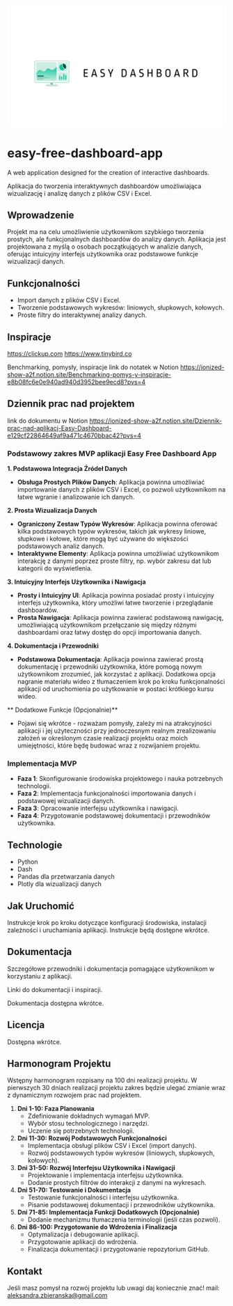![alt text](images/logo.png)

# easy-free-dashboard-app
A web application designed for the creation of interactive dashboards.

Aplikacja do tworzenia interaktywnych dashboardów umożliwiająca wizualizację i analizę danych z plików CSV i Excel.

## Wprowadzenie

Projekt ma na celu umożliwienie użytkownikom szybkiego tworzenia prostych, ale funkcjonalnych dashboardów do analizy danych. 
Aplikacja jest projektowana z myślą o osobach początkujących w analizie danych, oferując intuicyjny interfejs użytkownika oraz podstawowe funkcje wizualizacji danych.

## Funkcjonalności

- Import danych z plików CSV i Excel.
- Tworzenie podstawowych wykresów: liniowych, słupkowych, kołowych.
- Proste filtry do interaktywnej analizy danych.

## Inspiracje

https://clickup.com 
https://www.tinybird.co

Benchmarking, pomysły, inspiracje
link do notatek w Notion
https://ionized-show-a2f.notion.site/Benchmarking-pomys-y-inspiracje-e8b08fc6e0e940ad940d3952bee9ecd8?pvs=4 

## Dziennik prac nad projektem
link do dokumentu w Notion
https://ionized-show-a2f.notion.site/Dziennik-prac-nad-aplikacj-Easy-Dashboard-e129cf22864649af9a471c4670bbac42?pvs=4 

### Podstawowy zakres MVP aplikacji Easy Free Dashboard App

**1. Podstawowa Integracja Źródeł Danych**

- **Obsługa Prostych Plików Danych**: Aplikacja powinna umożliwiać importowanie danych z plików CSV i Excel, co pozwoli użytkownikom na łatwe wgranie i analizowanie ich danych.

**2. Prosta Wizualizacja Danych**

- **Ograniczony Zestaw Typów Wykresów**: Aplikacja powinna oferować kilka podstawowych typów wykresów, takich jak wykresy liniowe, słupkowe i kołowe, które mogą być używane do większości podstawowych analiz danych.
- **Interaktywne Elementy**: Aplikacja powinna umożliwiać użytkownikom interakcję z danymi poprzez proste filtry, np. wybór zakresu dat lub kategorii do wyświetlenia.

**3. Intuicyjny Interfejs Użytkownika i Nawigacja**

- **Prosty i Intuicyjny UI**: Aplikacja powinna posiadać prosty i intuicyjny interfejs użytkownika, który umożliwi łatwe tworzenie i przeglądanie dashboardów.
- **Prosta Nawigacja**: Aplikacja powinna zawierać podstawową nawigację, umożliwiającą użytkownikom przełączanie się między różnymi dashboardami oraz łatwy dostęp do opcji importowania danych.

**4. Dokumentacja i Przewodniki**

- **Podstawowa Dokumentacja**: Aplikacja powinna zawierać prostą dokumentację i przewodniki użytkownika, które pomogą nowym użytkownikom zrozumieć, jak korzystać z aplikacji.
Dodatkowa opcja nagranie materiału wideo z tłumaczeniem krok po kroku funkcjonalności aplikacji od uruchomienia po użytkowanie w postaci krótkiego kursu wideo.

** Dodatkowe Funkcje (Opcjonalnie)**

- Pojawi się wkrótce - rozważam pomysły, zależy mi na atrakcyjności aplikacji i jej użyteczności przy jednoczesnym realnym zrealizowaniu założeń w określonym czasie realizacji projektu oraz moich umiejętności, które będę budować wraz z rozwijaniem projektu.

### **Implementacja MVP**

- **Faza 1**: Skonfigurowanie środowiska projektowego i nauka potrzebnych technologii.
- **Faza 2**: Implementacja funkcjonalności importowania danych i podstawowej wizualizacji danych.
- **Faza 3**: Opracowanie interfejsu użytkownika i nawigacji.
- **Faza 4**: Przygotowanie podstawowej dokumentacji i przewodników użytkownika.

## Technologie

- Python
- Dash
- Pandas dla przetwarzania danych
- Plotly dla wizualizacji danych

## Jak Uruchomić

Instrukcje krok po kroku dotyczące konfiguracji środowiska, instalacji zależności i uruchamiania aplikacji. 
Instrukcje będą dostępne wkrótce.

## Dokumentacja

Szczegółowe przewodniki i dokumentacja pomagające użytkownikom w korzystaniu z aplikacji.

Linki do dokumentacji i inspiracji.

Dokumentacja dostępna wkrótce. 

## Licencja

Dostępna wkrótce.

## Harmonogram Projektu

Wstępny harmonogram rozpisany na 100 dni realizacji projektu.
W pierwszych 30 dniach realizacji projektu zakres będzie ulegać zmianie wraz z dynamicznym rozwojem prac nad projektem.

1. **Dni 1-10: Faza Planowania**
    - Zdefiniowanie dokładnych wymagań MVP.
    - Wybór stosu technologicznego i narzędzi.
    - Uczenie się potrzebnych technologii.
2. **Dni 11-30: Rozwój Podstawowych Funkcjonalności**
    - Implementacja obsługi plików CSV i Excel (import danych).
    - Rozwój podstawowych typów wykresów (liniowych, słupkowych, kołowych).
3. **Dni 31-50: Rozwój Interfejsu Użytkownika i Nawigacji**
    - Projektowanie i implementacja interfejsu użytkownika.
    - Dodanie prostych filtrów do interakcji z danymi na wykresach.
4. **Dni 51-70: Testowanie i Dokumentacja**
    - Testowanie funkcjonalności i interfejsu użytkownika.
    - Pisanie podstawowej dokumentacji i przewodników użytkownika.
5. **Dni 71-85: Implementacja Funkcji Dodatkowych (Opcjonalnie)**
    - Dodanie mechanizmu tłumaczenia terminologii (jeśli czas pozwoli).
6. **Dni 86-100: Przygotowanie do Wdrożenia i Finalizacja**
    - Optymalizacja i debugowanie aplikacji.
    - Przygotowanie aplikacji do wdrożenia.
    - Finalizacja dokumentacji i przygotowanie repozytorium GitHub.

## **Kontakt**

Jeśli masz pomysł na rozwój projektu lub uwagi daj koniecznie znać!
mail: aleksandra.zbieranska@gmail.com
